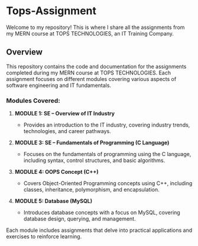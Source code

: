 # Tops-Assignment

Welcome to my repository! This is where I share all the assignments from my MERN course at TOPS TECHNOLOGIES, an IT Training Company.

## Overview

This repository contains the code and documentation for the assignments completed during my MERN course at TOPS TECHNOLOGIES. Each assignment focuses on different modules covering various aspects of software engineering and IT fundamentals.

### Modules Covered:

1. **MODULE 1: SE – Overview of IT Industry**
   - Provides an introduction to the IT industry, covering industry trends, technologies, and career pathways.

2. **MODULE 3: SE – Fundamentals of Programming (C Language)**
   - Focuses on the fundamentals of programming using the C language, including syntax, control structures, and basic algorithms.

3. **MODULE 4: OOPS Concept (C++)**
   - Covers Object-Oriented Programming concepts using C++, including classes, inheritance, polymorphism, and encapsulation.

4. **MODULE 5: Database (MySQL)**
   - Introduces database concepts with a focus on MySQL, covering database design, querying, and management.

Each module includes assignments that delve into practical applications and exercises to reinforce learning.